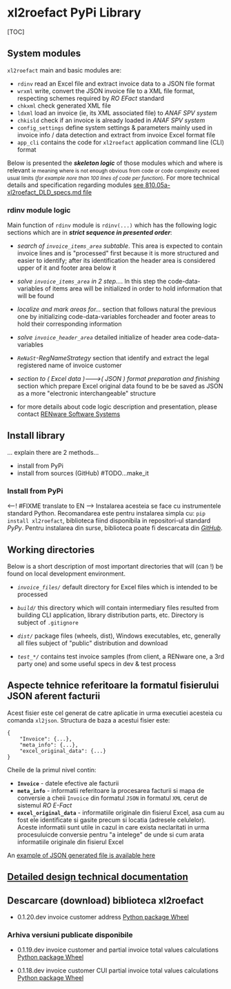 <!-- NOTE:
- This is the general technical design for `xl2roefactPyPi` component
- The DLD doc is a tech desc of every module, functions
-->


# xl2roefact PyPi Library

[TOC]



## System modules

`xl2roefact` main and basic modules are:

* `rdinv` read an Excel file and extract invoice data to a JSON file format
* `wrxml`  write, convert the JSON invoice file to a XML file format, respecting schemes required by *RO EFact* standard
* `chkxml` check generated XML file
* `ldxml` load an invoice (ie, its XML associated file) to *ANAF SPV system*
* `chkisld` check if an invoice is already loaded in *ANAF SPV system*
* `config_settings` define system settings & parameters mainly used in invoice info / data detection and extract from invoice Excel format file
* `app_cli` contains the code for `xl2roefact` application command line (CLI) format


Below is presented the ***skeleton logic*** of those modules which and where is relevant <small markdpwn="1">ie meaning where is not enough obvious from code or code complexity exceed usual limits (*for example nore than 100 lines of code per function*)</small>. For more technical details and specification regarding modules [see 810.05a-xl2roefact_DLD_specs.md file](./810.05a-xl2roefact_DLD_specs.md)


### rdinv module logic

Main function of `rdinv` module is `rdinv(...)` which has the following logic sections which are in ***strict sequence in presented order***:

* *search of `invoice_items_area` subtable*. This area is expected to contain invoice lines and is "processed" first because it is more structured and easier to identify; after its identification the header area is considered upper of it and footer area below it

* *solve `invoice_items_area` in 2 step...*. In this step the code-data-variables of items area will be initialized in order to hold information that will be found

* *localize and mark areas for...* section that follows natural the previous one by initializing code-data-variables forcheader and footer areas to hold their corresponding information

* *solve `invoice_header_area`* detailed initialize of header area code-data-variables

* *`ReNaSt`-RegNameStrategy* section that identify and extract the legal registered name of invoice customer

* *section to ( Excel data )--->( JSON ) format preparation and finishing* section which prepare Excel original data found to be be saved as JSON as a more "electronic interchangeable" structure

* for more details about code logic description and presentation, please contact [RENware Software Systems](http://www.renware.eu)





## Install library

... explain there are 2 methods...
* install from PyPi
* install from sources (GitHub)  #TODO...make_it

### Install from PyPi

<--! #FIXME translate to EN -->
Instalarea acesteia se face cu instrumentele standard Python. Recomandarea este pentru instalarea simpla cu: `pip install xl2roefact`, biblioteca fiind disponibila in repositori-ul standard *PyPy*. Pentru instalarea din surse, biblioteca poate fi descarcata din [*GitHub*](https://github.com/petre-renware/api_to_roefact/tree/development/xl2roefact/xl2roefact). 







## Working directories

Below is a short description of most important directories that will (can !) be found on local development environment.

* _`invoice_files/`_ default directory for Excel files which is intended to be processed

* _`build/`_ this directory which will contain intermediary files resulted from building CLI application, library distribution parts, etc. Directory is subject of `.gitignore`

* _`dist/`_ package files (wheels, dist), Windows executables, etc, generally all files subject of "public" distribution and download

* _`test_*/`_ contains test invoice samples (from client, a RENware one, a 3rd party one) and some useful specs in dev & test process







## Aspecte tehnice referitoare la formatul fisierului JSON aferent facturii

Acest fisier este cel generat de catre aplicatie in urma executiei acesteia cu comanda `xl2json`. Structura de baza a acestui fisier este:


```
{
    "Invoice": {...},
    "meta_info": {...},
    "excel_original_data": {...}
}

```

Cheile de la primul nivel contin:

* **`Invoice`** - datele efective ale facturii
* **`meta_info`** - informatii referitoare la procesarea facturii si mapa de conversie a cheii `Invoice` din formatul `JSON` in formatul `XML` cerut de sistemul *RO E-Fact*
* **`excel_original_data`** - informatiile originale din fisierul Excel, asa cum au fost ele identificate si gasite precum si locatia (adresele celulelor). Aceste informatii sunt utile in cazul in care exista neclaritati in urma procesuluicde conversie pentru "a intelege" de unde si cum arata informatiile originale din fisierul Excel

An [example of JSON generated file is available here](./invoice_json_model_.md)





## [Detailed design technical documentation](./810.05a-xl2roefact_DLD_specs.md)





## Descarcare (download) biblioteca xl2roefact



* 0.1.20.dev invoice customer address [Python package Wheel](../dist/xl2roefact-0.1.20-py3-none-any.whl "download")





### Arhiva versiuni publicate disponibile



* 0.1.19.dev invoice customer and partial invoice total values calculations [Python package Wheel](../dist/0.1.19/xl2roefact-0.1.19-py3-none-any.whl "download")



* 0.1.18.dev invoice customer CUI partial invoice total values calculations [Python package Wheel](../dist/0.1.18/xl2roefact-0.1.18-py3-none-any.whl "download")



